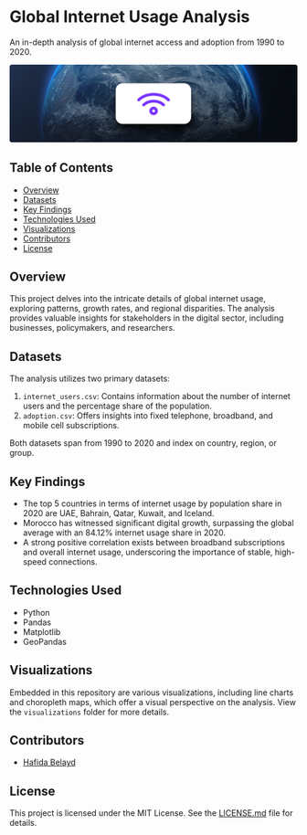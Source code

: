 
# Global Internet Usage Analysis

An in-depth analysis of global internet access and adoption from 1990 to 2020.

![Banner Image: Global Internet Map](banner_image.png) <!-- Replace with the link to any banner image you want to use -->

## Table of Contents

- [Overview](#overview)
- [Datasets](#datasets)
- [Key Findings](#key-findings)
- [Technologies Used](#technologies-used)
- [Visualizations](#visualizations)
- [Contributors](#contributors)
- [License](#license)

## Overview

This project delves into the intricate details of global internet usage, exploring patterns, growth rates, and regional disparities. The analysis provides valuable insights for stakeholders in the digital sector, including businesses, policymakers, and researchers.

## Datasets

The analysis utilizes two primary datasets:

1. `internet_users.csv`: Contains information about the number of internet users and the percentage share of the population.
2. `adoption.csv`: Offers insights into fixed telephone, broadband, and mobile cell subscriptions.

Both datasets span from 1990 to 2020 and index on country, region, or group.

## Key Findings

- The top 5 countries in terms of internet usage by population share in 2020 are UAE, Bahrain, Qatar, Kuwait, and Iceland.
- Morocco has witnessed significant digital growth, surpassing the global average with an 84.12% internet usage share in 2020.
- A strong positive correlation exists between broadband subscriptions and overall internet usage, underscoring the importance of stable, high-speed connections.

## Technologies Used

- Python
- Pandas
- Matplotlib
- GeoPandas

## Visualizations

Embedded in this repository are various visualizations, including line charts and choropleth maps, which offer a visual perspective on the analysis. View the `visualizations` folder for more details.

## Contributors

- [Hafida Belayd](https://github.com/hafidaso) <!-- Replace with your name and GitHub profile link -->

## License

This project is licensed under the MIT License. See the [LICENSE.md](LICENSE.md) file for details.

